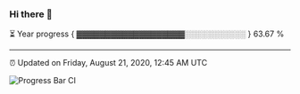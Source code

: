 ### Hi there 👋

⏳ Year progress { ▓▓▓▓▓▓▓▓▓▓▓▓▓▓▓▓▓▓▓░░░░░░░░░░░ } 63.67 %

---

⏰ Updated on Friday, August 21, 2020, 12:45 AM UTC

![Progress Bar CI](https://github.com/arthurbuhl/arthurbuhl/workflows/Progress%20Bar%20CI/badge.svg)
